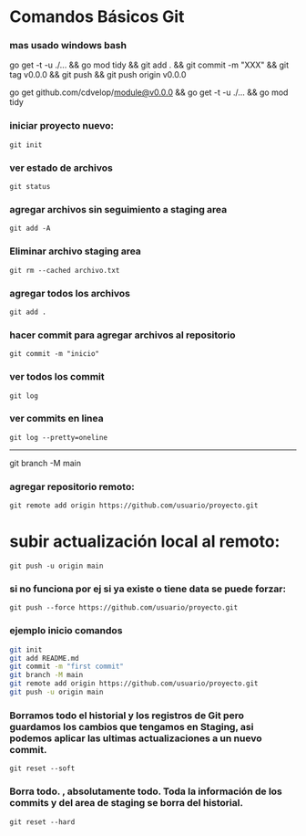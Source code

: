 # Comandos Básicos Git

### mas usado windows bash
go get -t -u ./... && go mod tidy && git add . && git commit -m "XXX" && git tag v0.0.0 && git push && git push origin v0.0.0


go get github.com/cdvelop/module@v0.0.0 && go get -t -u ./... && go mod tidy

### iniciar proyecto nuevo:
`git init`

### ver estado de archivos
`git status`

### agregar archivos sin seguimiento a staging area
`git add -A`

### Eliminar archivo staging area
`git rm --cached archivo.txt`

### agregar todos los archivos
`git add .`

### hacer commit para agregar archivos al repositorio
`git commit -m "inicio"`

### ver todos los commit
`git log`

### ver commits en linea
`git log --pretty=oneline`

---


git branch -M main

### agregar repositorio remoto: 
`git remote add origin https://github.com/usuario/proyecto.git`

# subir actualización local al remoto:
`git push -u origin main`

### si no funciona por ej si ya existe o tiene data se puede forzar:
`git push --force https://github.com/usuario/proyecto.git`

### ejemplo inicio comandos
```bash
git init
git add README.md
git commit -m "first commit"
git branch -M main
git remote add origin https://github.com/usuario/proyecto.git
git push -u origin main
```


### Borramos todo el historial y los registros de Git pero guardamos los cambios que tengamos en Staging, asi podemos aplicar las ultimas actualizaciones a un nuevo commit.
`git reset --soft`

### Borra todo. , absolutamente todo. Toda la información de los commits y del area de staging se borra del historial.
`git reset --hard`
